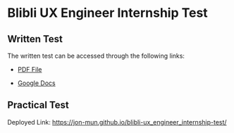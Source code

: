 # Blibli UX Engineer Internship Test

## Written Test
The written test can be accessed through the following links:

- [PDF File](./Blibli-UX-Engineer-Internship-Written-Test.pdf)

- [Google Docs](https://docs.google.com/document/d/17P3y43u83rDGLuekEKrw5gXJvSUX2mbHvwp_NIHYEZs/edit#heading=h.i5qw0zwudrxa)

## Practical Test
Deployed Link: https://jon-mun.github.io/blibli-ux_engineer_internship-test/